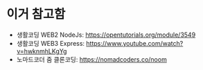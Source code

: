 # 이거 참고함
- 생활코딩 WEB2 NodeJs: https://opentutorials.org/module/3549
- 생활코딩 WEB3 Express: https://www.youtube.com/watch?v=hwknmhLKgYg
- 노마드코더 줌 클론코딩: https://nomadcoders.co/noom
